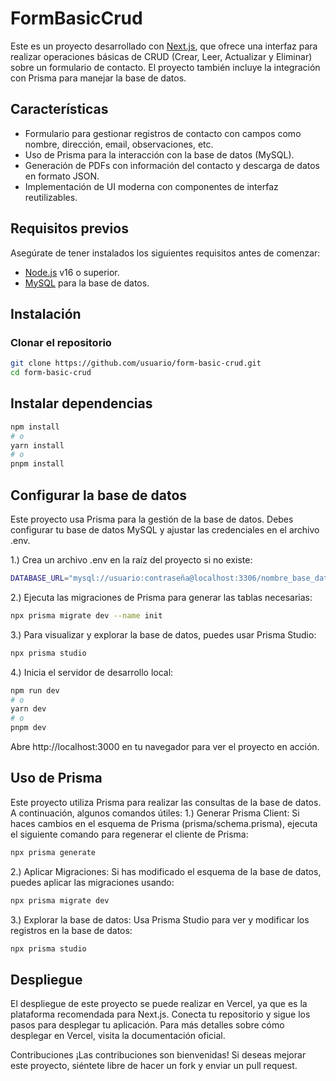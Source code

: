 # FormBasicCrud

Este es un proyecto desarrollado con [Next.js](https://nextjs.org), que ofrece una interfaz para realizar operaciones básicas de CRUD (Crear, Leer, Actualizar y Eliminar) sobre un formulario de contacto. El proyecto también incluye la integración con Prisma para manejar la base de datos.

## Características

- Formulario para gestionar registros de contacto con campos como nombre, dirección, email, observaciones, etc.
- Uso de Prisma para la interacción con la base de datos (MySQL).
- Generación de PDFs con información del contacto y descarga de datos en formato JSON.
- Implementación de UI moderna con componentes de interfaz reutilizables.

## Requisitos previos

Asegúrate de tener instalados los siguientes requisitos antes de comenzar:

- [Node.js](https://nodejs.org/) v16 o superior.
- [MySQL](https://www.mysql.com/) para la base de datos.

## Instalación

### Clonar el repositorio

```bash
git clone https://github.com/usuario/form-basic-crud.git
cd form-basic-crud
```
## Instalar dependencias
```bash
npm install
# o
yarn install
# o
pnpm install
```
## Configurar la base de datos
Este proyecto usa Prisma para la gestión de la base de datos. Debes configurar tu base de datos MySQL y ajustar las credenciales en el archivo .env.

1.) Crea un archivo .env en la raíz del proyecto si no existe:
```bash
DATABASE_URL="mysql://usuario:contraseña@localhost:3306/nombre_base_datos"
```
2.) Ejecuta las migraciones de Prisma para generar las tablas necesarias:
```bash
npx prisma migrate dev --name init
```
3.) Para visualizar y explorar la base de datos, puedes usar Prisma Studio:
```bash
npx prisma studio
```
4.) Inicia el servidor de desarrollo local:
```bash
npm run dev
# o
yarn dev
# o
pnpm dev
```

Abre http://localhost:3000 en tu navegador para ver el proyecto en acción.

## Uso de Prisma
Este proyecto utiliza Prisma para realizar las consultas de la base de datos. A continuación, algunos comandos útiles:
1.) Generar Prisma Client: Si haces cambios en el esquema de Prisma (prisma/schema.prisma), ejecuta el siguiente comando para regenerar el cliente de Prisma:
```bash
npx prisma generate
```
2.) Aplicar Migraciones: Si has modificado el esquema de la base de datos, puedes aplicar las migraciones usando:
```bash
npx prisma migrate dev
```
3.) Explorar la base de datos: Usa Prisma Studio para ver y modificar los registros en la base de datos:
```bash
npx prisma studio
```
## Despliegue
El despliegue de este proyecto se puede realizar en Vercel, ya que es la plataforma recomendada para Next.js.
  Conecta tu repositorio y sigue los pasos para desplegar tu aplicación.
Para más detalles sobre cómo desplegar en Vercel, visita la documentación oficial.

Contribuciones
¡Las contribuciones son bienvenidas! Si deseas mejorar este proyecto, siéntete libre de hacer un fork y enviar un pull request.
